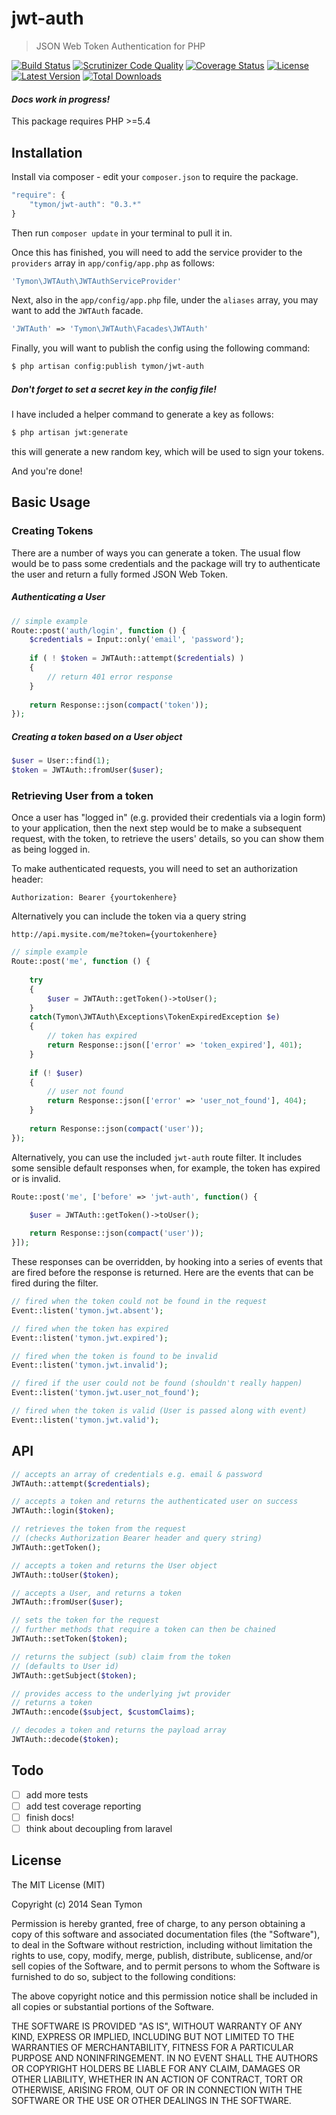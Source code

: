 # jwt-auth

> JSON Web Token Authentication for PHP

[![Build Status](http://img.shields.io/travis/tymondesigns/jwt-auth.svg?style=flat-square)](https://travis-ci.org/tymondesigns/jwt-auth)
[![Scrutinizer Code Quality](http://img.shields.io/scrutinizer/g/tymondesigns/jwt-auth/develop.svg?style=flat-square)](https://scrutinizer-ci.com/g/tymondesigns/jwt-auth/?branch=develop)
[![Coverage Status](https://img.shields.io/scrutinizer/coverage/g/tymondesigns/jwt-auth/develop.svg?style=flat-square)](https://scrutinizer-ci.com/g/tymondesigns/jwt-auth/code-structure/develop)
[![License](http://img.shields.io/badge/license-MIT-brightgreen.svg?style=flat-square)](http://www.opensource.org/licenses/MIT)
[![Latest Version](http://img.shields.io/packagist/v/tymon/jwt-auth.svg?style=flat-square)](https://packagist.org/packages/tymon/jwt-auth)
[![Total Downloads](https://img.shields.io/packagist/dt/tymon/jwt-auth.svg?style=flat-square)](https://packagist.org/packages/tymon/jwt-auth)


#### *Docs work in progress!*

This package requires PHP >=5.4

## Installation

Install via composer - edit your `composer.json` to require the package.

```js
"require": {
    "tymon/jwt-auth": "0.3.*"
}
```

Then run `composer update` in your terminal to pull it in.

Once this has finished, you will need to add the service provider to the `providers` array in `app/config/app.php` as follows:

```php
'Tymon\JWTAuth\JWTAuthServiceProvider'
```

Next, also in the `app/config/app.php` file, under the `aliases` array, you may want to add the `JWTAuth` facade.

```php
'JWTAuth' => 'Tymon\JWTAuth\Facades\JWTAuth'
```

Finally, you will want to publish the config using the following command:

```bash
$ php artisan config:publish tymon/jwt-auth
```

##### **Don't forget to set a secret key in the config file!**

I have included a helper command to generate a key as follows:

```bash
$ php artisan jwt:generate
```

this will generate a new random key, which will be used to sign your tokens.

And you're done!

## Basic Usage

### Creating Tokens

There are a number of ways you can generate a token. The usual flow would be to pass some credentials and the package will try to authenticate the user and return a fully formed JSON Web Token.

##### Authenticating a User

```php
// simple example
Route::post('auth/login', function () {
    $credentials = Input::only('email', 'password');
    
    if ( ! $token = JWTAuth::attempt($credentials) )
    {
        // return 401 error response
    }
    
    return Response::json(compact('token'));
});
```

##### Creating a token based on a User object

```php
$user = User::find(1);
$token = JWTAuth::fromUser($user);
```

### Retrieving User from a token

Once a user has "logged in" (e.g. provided their credentials via a login form) to your application, then the next step would be to make a subsequent request, with the token, to retrieve the users' details, so you can show them as being logged in.

To make authenticated requests, you will need to set an authorization header:

`Authorization: Bearer {yourtokenhere}`

Alternatively you can include the token via a query string

`http://api.mysite.com/me?token={yourtokenhere}`

```php
// simple example
Route::post('me', function () {
    
    try
    {
        $user = JWTAuth::getToken()->toUser();
    }
    catch(Tymon\JWTAuth\Exceptions\TokenExpiredException $e)
    {
        // token has expired
        return Response::json(['error' => 'token_expired'], 401);
    }
    
    if (! $user)
    {
        // user not found
        return Response::json(['error' => 'user_not_found'], 404);
    }
    
    return Response::json(compact('user'));
});

```

Alternatively, you can use the included `jwt-auth` route filter. It includes some sensible default responses when, for example, the token has expired or is invalid.

```php
Route::post('me', ['before' => 'jwt-auth', function() {

    $user = JWTAuth::getToken()->toUser();
    
    return Response::json(compact('user'));
}]);
```

These responses can be overridden, by hooking into a series of events that are fired before the response is returned. Here are the events that can be fired during the filter.

```php
// fired when the token could not be found in the request
Event::listen('tymon.jwt.absent');

// fired when the token has expired
Event::listen('tymon.jwt.expired');

// fired when the token is found to be invalid
Event::listen('tymon.jwt.invalid');

// fired if the user could not be found (shouldn't really happen)
Event::listen('tymon.jwt.user_not_found');

// fired when the token is valid (User is passed along with event)
Event::listen('tymon.jwt.valid');
```

## API

```php
// accepts an array of credentials e.g. email & password
JWTAuth::attempt($credentials);

// accepts a token and returns the authenticated user on success
JWTAuth::login($token);

// retrieves the token from the request
// (checks Authorization Bearer header and query string)
JWTAuth::getToken();

// accepts a token and returns the User object
JWTAuth::toUser($token);

// accepts a User, and returns a token
JWTAuth::fromUser($user);

// sets the token for the request 
// further methods that require a token can then be chained
JWTAuth::setToken($token);

// returns the subject (sub) claim from the token
// (defaults to User id)
JWTAuth::getSubject($token);

// provides access to the underlying jwt provider
// returns a token
JWTAuth::encode($subject, $customClaims);

// decodes a token and returns the payload array
JWTAuth::decode($token);
```
## Todo

- [ ] add more tests
- [ ] add test coverage reporting
- [ ] finish docs!
- [ ] think about decoupling from laravel

## License

The MIT License (MIT)

Copyright (c) 2014 Sean Tymon

Permission is hereby granted, free of charge, to any person obtaining a copy
of this software and associated documentation files (the "Software"), to deal
in the Software without restriction, including without limitation the rights
to use, copy, modify, merge, publish, distribute, sublicense, and/or sell
copies of the Software, and to permit persons to whom the Software is
furnished to do so, subject to the following conditions:

The above copyright notice and this permission notice shall be included in all
copies or substantial portions of the Software.

THE SOFTWARE IS PROVIDED "AS IS", WITHOUT WARRANTY OF ANY KIND, EXPRESS OR
IMPLIED, INCLUDING BUT NOT LIMITED TO THE WARRANTIES OF MERCHANTABILITY,
FITNESS FOR A PARTICULAR PURPOSE AND NONINFRINGEMENT. IN NO EVENT SHALL THE
AUTHORS OR COPYRIGHT HOLDERS BE LIABLE FOR ANY CLAIM, DAMAGES OR OTHER
LIABILITY, WHETHER IN AN ACTION OF CONTRACT, TORT OR OTHERWISE, ARISING FROM,
OUT OF OR IN CONNECTION WITH THE SOFTWARE OR THE USE OR OTHER DEALINGS IN THE
SOFTWARE.
